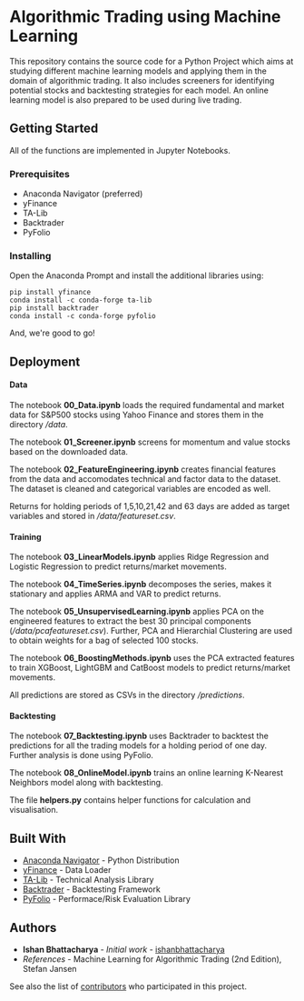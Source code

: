 # Algorithmic Trading using Machine Learning

This repository contains the source code for a Python Project which aims at studying different machine learning models and applying them in the domain of algorithmic trading.
It also includes screeners for identifying potential stocks and backtesting strategies for each model. An online learning model is also prepared to be used during live trading.

## Getting Started

All of the functions are implemented in Jupyter Notebooks.

### Prerequisites

* Anaconda Navigator (preferred)
* yFinance
* TA-Lib
* Backtrader
* PyFolio

### Installing

Open the Anaconda Prompt and install the additional libraries using:

```
pip install yfinance
conda install -c conda-forge ta-lib
pip install backtrader
conda install -c conda-forge pyfolio
```

And, we're good to go!

## Deployment

#### Data

The notebook **00_Data.ipynb** loads the required fundamental and market data for S&P500 stocks using Yahoo Finance and stores them in the directory */data*.

The notebook **01_Screener.ipynb** screens for momentum and value stocks based on the downloaded data.

The notebook **02_FeatureEngineering.ipynb** creates financial features from the data and accomodates technical and factor data to the dataset. The dataset is cleaned and categorical variables are encoded as well.

Returns for holding periods of 1,5,10,21,42 and 63 days are added as target variables and stored in */data/featureset.csv*.

#### Training

The notebook **03_LinearModels.ipynb** applies Ridge Regression and Logistic Regression to predict returns/market movements.

The notebook **04_TimeSeries.ipynb** decomposes the series, makes it stationary and applies ARMA and VAR to predict returns.

The notebook **05_UnsupervisedLearning.ipynb** applies PCA on the engineered features to extract the best 30 principal components (*/data/pcafeatureset.csv*). Further, PCA and Hierarchial Clustering are used to obtain weights for a bag of selected 100 stocks.

The notebook **06_BoostingMethods.ipynb** uses the PCA extracted features to train XGBoost, LightGBM and CatBoost models to predict returns/market movements.

All predictions are stored as CSVs in the directory */predictions*.

#### Backtesting

The notebook **07_Backtesting.ipynb** uses Backtrader to backtest the predictions for all the trading models for a holding period of one day. Further analysis is done using PyFolio.

The notebook **08_OnlineModel.ipynb** trains an online learning K-Nearest Neighbors model along with backtesting.

The file **helpers.py** contains helper functions for calculation and visualisation.

## Built With

* [Anaconda Navigator](https://www.anaconda.com/products/individual) - Python Distribution
* [yFinance](https://github.com/ranaroussi/yfinance) - Data Loader
* [TA-Lib](https://www.ta-lib.org/) - Technical Analysis Library
* [Backtrader](https://www.backtrader.com/) - Backtesting Framework
* [PyFolio](https://quantopian.github.io/pyfolio/) - Performace/Risk Evaluation Library

## Authors

* **Ishan Bhattacharya** - *Initial work* - [ishanbhattacharya](https://github.com/ishanbhattacharya)
* *References* - Machine Learning for Algorithmic Trading (2nd Edition), Stefan Jansen

See also the list of [contributors](https://github.com/ishanbhattacharya/sentiment-analysis-toolkit/contributors) who participated in this project.
